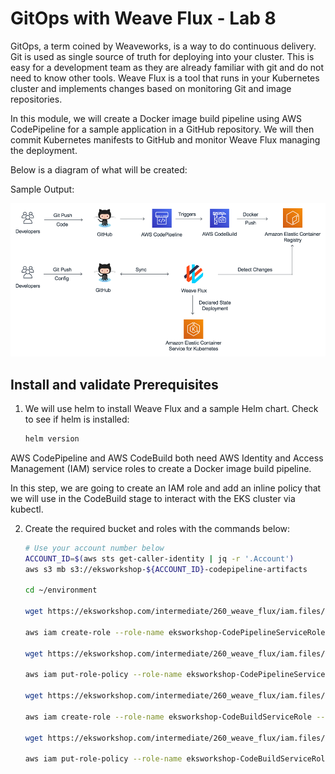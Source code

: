 # GitOps with Weave Flux - Lab 8

GitOps, a term coined by Weaveworks, is a way to do continuous delivery. Git is used as single source of truth for deploying into your cluster. This is easy for a development team as they are already familiar with git and do not need to know other tools. Weave Flux is a tool that runs in your Kubernetes cluster and implements changes based on monitoring Git and image repositories.

In this module, we will create a Docker image build pipeline using AWS CodePipeline for a sample application in a GitHub repository. We will then commit Kubernetes manifests to GitHub and monitor Weave Flux managing the deployment.

Below is a diagram of what will be created:

Sample Output:

![role-1](./images/role-1.png)

## Install and validate Prerequisites

1. We will use helm to install Weave Flux and a sample Helm chart. Check to see if helm is installed:

    ```bash
    helm version
    ```

AWS CodePipeline and AWS CodeBuild both need AWS Identity and Access Management (IAM) service roles to create a Docker image build pipeline.

In this step, we are going to create an IAM role and add an inline policy that we will use in the CodeBuild stage to interact with the EKS cluster via kubectl.

2. Create the required bucket and roles with the commands below:

    ```bash
    # Use your account number below
    ACCOUNT_ID=$(aws sts get-caller-identity | jq -r '.Account')
    aws s3 mb s3://eksworkshop-${ACCOUNT_ID}-codepipeline-artifacts

    cd ~/environment

    wget https://eksworkshop.com/intermediate/260_weave_flux/iam.files/cpAssumeRolePolicyDocument.json

    aws iam create-role --role-name eksworkshop-CodePipelineServiceRole --assume-role-policy-document file://cpAssumeRolePolicyDocument.json 

    wget https://eksworkshop.com/intermediate/260_weave_flux/iam.files/cpPolicyDocument.json

    aws iam put-role-policy --role-name eksworkshop-CodePipelineServiceRole --policy-name codepipeline-access --policy-document file://cpPolicyDocument.json

    wget https://eksworkshop.com/intermediate/260_weave_flux/iam.files/cbAssumeRolePolicyDocument.json

    aws iam create-role --role-name eksworkshop-CodeBuildServiceRole --assume-role-policy-document file://cbAssumeRolePolicyDocument.json 

    wget https://eksworkshop.com/intermediate/260_weave_flux/iam.files/cbPolicyDocument.json

    aws iam put-role-policy --role-name eksworkshop-CodeBuildServiceRole --policy-name codebuild-access --policy-document file://cbPolicyDocument.json

    ```